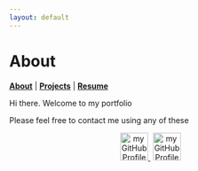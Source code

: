 ```yaml
---
layout: default
---
```


# About
<b>[About](./about.html)</b> | <b>[Projects](./projects.html)</b> | <b>[Resume](./resume.html)</b>

<p>Hi there. Welcome to my portfolio</p>

<p>Please feel free to contact me using any of these </p>
<p align="center">
    <a href="https://github.com/maicodes-exe">     
      <img
        alt="my GitHub Profile"
        src="https://external-content.duckduckgo.com/iu/?u=https%3A%2F%2Ftse3.mm.bing.net%2Fth%3Fid%3DOIP.ckeUFk-yid0vfWnd56w7wAHaHa%26pid%3DApi&f=1&ipt=1b7c6ee2c4e94d55bff24573ab7534a4db0a27111893b990049cee59752b2ee8&ipo=images"
        width="50"
        style="padding-left:5px;"
      />
    </a>
       <a href="https://github.com/maicodes-exe">     
      <img
        alt="my GitHub Profile"
        src="https://external-content.duckduckgo.com/iu/?u=https%3A%2F%2Ftse3.mm.bing.net%2Fth%3Fid%3DOIP.ckeUFk-yid0vfWnd56w7wAHaHa%26pid%3DApi&f=1&ipt=1b7c6ee2c4e94d55bff24573ab7534a4db0a27111893b990049cee59752b2ee8&ipo=images"
        width="50"
        style="padding-left:5px;"
      />
    </a>
</p>